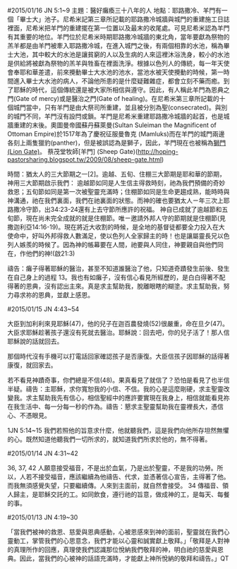 #2015/01/16 JN 5:1~9 
主題：醫好癱瘓三十八年的人
地點：耶路撒冷、羊門有一個「畢士大」池子。尼希米記第三章所記載的耶路撒冷城牆與城門的重建施工日誌裡面，尼希米把羊門的重建擺在第一位置以及最末的收尾處。可見尼希米認為羊門有其重要的地位。羊門位於尼希米時期耶路撒冷城牆的東北角，當年要獻為祭物的羔羊都是由羊門被牽入耶路撒冷城，在進入城門之後，有兩個相靠的水池，稱為畢士大池，其中較大的水池是讓貧窮的人以及生病的人來這裡沐浴洗身，較小的水池是供給將被獻為祭物的羔羊與牲畜在裡面洗淨。根據以色列人的傳統，每一年天使會奉耶和華差遣，前來攪動畢士大水池的池水，當池水被天使攪動的時候，第一時間進入畢士大水池的病人，不論他所患的是什麼疑難雜症，都會立刻不藥而癒。到了耶穌的時代，這個傳統還是被大家所相信與遵守。因此，有人稱此羊門為恩典之門(Gate of mercy)或是醫治之門(Gate of healing)。在尼希米第三章所記載的十個城門當中，只有羊門是由大祭司所重建，並且被分別為聖(consecrated)。與別的城門不同，羊門沒有設閂或鎖。羊門是尼希米重建耶路撒冷城牆的起首，也是城牆重建的末後。奧圖曼帝國蘇丹蘇萊曼(Sultan Suleiman the Magnificent of Ottoman Empire)於1517年為了慶祝征服曼魯克 (Mamluks)而在羊門的城門兩邊各刻上兩隻獵豹(panther)，但是被誤認為是獅子，因此，羊門現在也被稱為[獅門(Lion Gate)](http://zh.wikipedia.org/wiki/%E7%8B%AE%E5%AD%90%E9%97%A8)。
蔡茂堂牧師[羊門] (Sheep Gate)(http://hoping-pastorsharing.blogspot.tw/2009/08/sheep-gate.html)

時間：猶太人的三大節期之一[2]。逾越、五旬、住棚三大節期是耶和華的節期，神用三大節期啟示我們：
逾越節如同是人生信主得救時刻，祂為我們預備的奇妙救恩；五旬節如同是第一次被聖靈充滿時；住棚節如同是生命更趨成熟，能時時與神溝通，祂在我們裏面，我們在祂裏面的狀態。而神的確也要猶太人ㄧ年三次上耶路撒冷守節，出34:23-24還有上去守節所應許的祝福。
神自已成就了逾越節和五旬節，現在尚未完全成就的就是住棚節。唯ㄧ邀請外邦人守的節期就是住棚節(見撒迦利亞14:16-19)。現在將近大收割的時候，是全地的基督徒都要全力投入在大使命中，好叫外邦得救人數滿足，使以色列人全家歸主的時！也是讓屬靈長兄以色列人嫉羨的時候了。因為神的帳幕要在人間，祂要與人同住，神要親自與他們同在，作他們的神!(啟21:3)

禱告：癱子得著耶穌的醫治，甚至不知道誰醫治了他，只知道奇蹟發生前後、發生在自己身上的過程 13。我也有如癱子，沒有信心看見所經歷的，是白白得著不配得著的恩典，沒有認出主來。真是求主幫助我，脫離眼瞎的糊塗。求主幫助我，努力尋求祢的恩典，並獻上感恩。

#2015/01/15 JN 4:43~54

大臣到加利利來見耶穌(47)，他的兒子在迦百農發燒(52)很嚴重，命在旦夕(47)。大臣求耶穌趁著孩子還沒有死就去醫治。耶穌說：回去吧，你的兒子活了！那人信耶穌說的話就回去。

那個時代沒有手機可以打電話回家確認孩子是否康復。大臣信孩子因耶穌的話得著康復，就回家去。

若不看見神蹟奇事，你們總是不信(48)。果真看見了就信了？恐怕是看見了也半信半疑。禱告：主耶穌，求你寬恕我的小信、不信。我的心是這麼剛硬，求主聖靈改變我。求主幫助我先有信心，相信聖經中的應許要實現在我身上，相信就能看見祢在我生活中、每一分每一秒的作為。禱告：懇求主聖靈幫助我在靈裡長大，憑信心、不憑眼見。

1JN 5:14~15 我們若照他的旨意求什麼，他就聽我們，這是我們向他所存坦然無懼的心。既然知道他聽我們一切所求的，就知道我們所求於他的，無不得著。

#2015/01/14 JN 4:31~42

36, 37, 42 人願意接受福音，不是出於血氣，乃是出於聖靈，不是我的功勞。所以，人若不接受福音，應該繼續為他禱告、代求，並憑著信心宣告，主得著了他。而我無須感覺失望，只要繼續傳。人來到主面前，就自然會接受。
34 傳福音、領人歸主，是耶穌交託的工。如同飲食，遵行祂的旨意，做成神的工，是每天、每餐的事。

#2015/01/13 JN 4:19~30

「當我們被神的救恩、慈愛與恩典感動，心被恩感來到神的面前，聖靈就在我們心靈動工，掌管我們的心思意念，我們才能以心靈和誠實獻上敬拜。」「敬拜是人對神的真理所作的回應，真理使我們認識那位悅納我們敬拜的神，明白祂的慈愛與恩典。因此，當我們的心被神的話語充滿時，才能獻上神所悅納的敬拜和禱告。」QT
